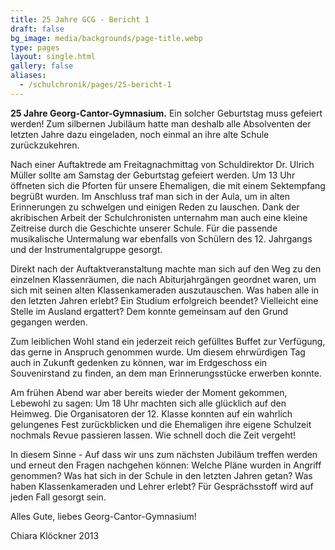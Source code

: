 ```yaml
---
title: 25 Jahre GCG - Bericht 1
draft: false
bg_image: media/backgrounds/page-title.webp
type: pages
layout: single.html
gallery: false
aliases:
  - /schulchronik/pages/25-bericht-1
---
```

**25 Jahre Georg-Cantor-Gymnasium.** Ein solcher Geburtstag muss gefeiert werden! Zum silbernen Jubiläum hatte man deshalb alle Absolventen der letzten Jahre dazu eingeladen, noch einmal an ihre alte Schule zurückzukehren.

Nach einer Auftaktrede am Freitagnachmittag von Schuldirektor Dr. Ulrich Müller sollte am Samstag der Geburtstag gefeiert werden. Um 13 Uhr öffneten sich die Pforten für unsere Ehemaligen, die mit einem Sektempfang begrüßt wurden. Im Anschluss traf man sich in der Aula, um in alten Erinnerungen zu schwelgen und einigen Reden zu lauschen. Dank der akribischen Arbeit der Schulchronisten unternahm man auch eine kleine Zeitreise durch die Geschichte unserer Schule. Für die passende musikalische Untermalung war ebenfalls von Schülern des 12. Jahrgangs und der Instrumentalgruppe gesorgt.

Direkt nach der Auftaktveranstaltung machte man sich auf den Weg zu den einzelnen Klassenräumen, die nach Abiturjahrgängen geordnet waren, um sich mit seinen alten Klassenkameraden auszutauschen. Was haben alle in den letzten Jahren erlebt? Ein Studium erfolgreich beendet? Vielleicht eine Stelle im Ausland ergattert? Dem konnte gemeinsam auf den Grund gegangen werden.

Zum leiblichen Wohl stand ein jederzeit reich gefülltes Buffet zur Verfügung, das gerne in Anspruch genommen wurde. Um diesem ehrwürdigen Tag auch in Zukunft gedenken zu können, war im Erdgeschoss ein Souvenirstand zu finden, an dem man Erinnerungsstücke erwerben konnte.

Am frühen Abend war aber bereits wieder der Moment gekommen, Lebewohl zu sagen: Um 18 Uhr machten sich alle glücklich auf den Heimweg. Die Organisatoren der 12. Klasse konnten auf ein wahrlich gelungenes Fest zurückblicken und die Ehemaligen ihre eigene Schulzeit nochmals Revue passieren lassen. Wie schnell doch die Zeit vergeht!

In diesem Sinne - Auf dass wir uns zum nächsten Jubiläum treffen werden und erneut den Fragen nachgehen können: Welche Pläne wurden in Angriff genommen? Was hat sich in der Schule in den letzten Jahren getan? Was haben Klassenkameraden und Lehrer erlebt? Für Gesprächsstoff wird auf jeden Fall gesorgt sein.

Alles Gute, liebes Georg-Cantor-Gymnasium!

Chiara Klöckner 2013
